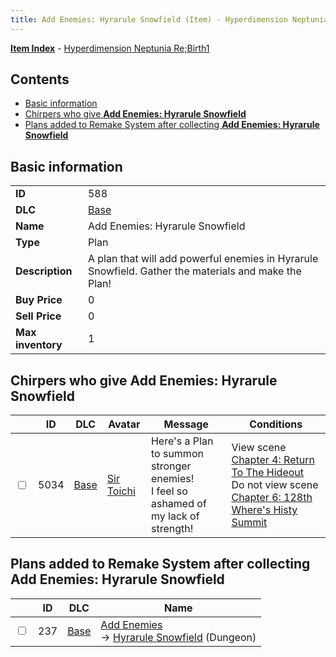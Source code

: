 ```yaml
---
title: Add Enemies: Hyrarule Snowfield (Item) - Hyperdimension Neptunia Re;Birth1
---
```


[**Item Index**](/neptunia/rb1/item/index.html) - [Hyperdimension Neptunia Re;Birth1](/neptunia/rb1)

## Contents

- [Basic information](#basic-information)
- [Chirpers who give **Add Enemies: Hyrarule Snowfield**](#chirpers-who-give-add-enemies-hyrarule-snowfield)
- [Plans added to Remake System after collecting **Add Enemies: Hyrarule Snowfield**](#plans-added-to-remake-system-after-collecting-add-enemies-hyrarule-snowfield)
## Basic information

|   |   |
| -- | -- |
| **ID** | 588 |
| **DLC** | [Base](/neptunia/rb1/dlc/1-base.html) |
| **Name** | Add Enemies: Hyrarule Snowfield |
| **Type** | Plan |
| **Description** | A plan that will add powerful enemies in Hyrarule Snowfield. Gather the materials and make the Plan! |
| **Buy Price** | 0 |
| **Sell Price** | 0 |
| **Max inventory** | 1 |


## Chirpers who give **Add Enemies: Hyrarule Snowfield**

|    | ID | DLC | Avatar | Message | Conditions |
| -- | -- | --- | ------ | ------- | ---------- |
| <input type="checkbox" id="rb1-chirper-event-1-5034" class="trackbox" /> | 5034 | [Base](/neptunia/rb1/dlc/1-base.html) | [Sir Toichi](/neptunia/rb1/undefined/1-220-sir-toichi.html) | Here's a Plan to summon stronger enemies!<br />I feel so ashamed of my lack of strength! | View scene [Chapter 4: Return To The Hideout](/neptunia/rb1/scene/1-418-chapter-4-return-to-the-hideout.html)<br />Do not view scene [Chapter 6: 128th Where's Histy Summit](/neptunia/rb1/scene/1-601-chapter-6-128th-wheres-histy-summit.html) |


## Plans added to Remake System after collecting **Add Enemies: Hyrarule Snowfield**

|    | ID | DLC | Name |
| -- | -- | --- | ---- |
| <input type="checkbox" id="rb1-remake-1-237" class="trackbox" /> | 237 | [Base](/neptunia/rb1/dlc/1-base.html) | [Add Enemies](/neptunia/rb1/remake/1-237-add-enemies.html)<br /> → [Hyrarule Snowfield](/neptunia/rb1/dungeon/1-14-hyrarule-snowfield.html) (Dungeon) |
